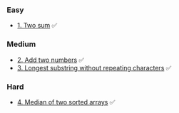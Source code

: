 
### Easy
* [1. Two sum](/easy/1_two_sum/requirements.md) ✅


### Medium
* [2. Add two numbers](/medium/2_add_two_numbers/requirements.md) ✅
* [3. Longest substring without repeating characters](/medium/3_longest_substring_without_repeating/requirements.md) ✅


### Hard
* [4. Median of two sorted arrays](/hard/4_median_of_two_sorted_arrays/requirements.md) ✅
